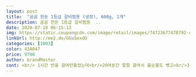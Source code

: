```yaml
---
layout: post 
title:  "곰곰 한돈 1등급 갈비찜용 (냉장), 600g, 1개" 
description: 곰곰 한돈 1등급 갈비찜용  ..
date: 2020-07-18 06:15:13 
img: https://static.coupangcdn.com/image/retail/images/74723677470792-c2ba4b04-c8a5-4a7f-9515-9cf371177c5d.jpg 
linkUrl: http://me2.do/GGu5exdO 
categories: [1003] 
color: 43A047 
price: 9700 
author: brandMaster 
cont: <br/> 1시간 반을 끓여만들었는데<br/>20여분간 팔팔 끓여서 불순물도 뺏고<br/>3시간동안 물 6번 갈아가며 핏물 빼고<br/>갈비찜을 하기 위해서 검색해보다가 곰곰제품이 보이길래 바로 구매했습니다^^<br/>고기 질기지 않고 냄새도 안나고 제 기준 비계가 살짜쿵 많지만 다같이 나눠 먹기에 너무 좋아오.<br/>.<br/>!<br/>고기는 실패네요ㅠ 다른분들은 상태 괜찮았다 하던데... <br/>저는 기름도 많이 뜨고.<br/>.<br/>지방이 너무 믾아서 제거하느라 손이 많이 갔네요 ㅎㅎ<br/>고기만... <br/>손이 안가요ㅋㅋㅋㅋㅋ<br/>곰곰제품 ㅠ 야채신선류 몇번 시켜서 먹어보고 만족해서 고기도 도전을 해봤는데요<br/>그래도 고기잡내는 안나서 좋았네요<br/>그래서 나름 자부심도 갖고 있는 편인데(자랑은 아닙니당)<br/>깨끗했고 질기지도 않았어요<br/>냄새만!났습니다<br/>냄새없단 얘기에... <br/>... <br/>... <br/><br/>돼지고기 갈비찜 해 먹으고 싶을 때 핵강추입니당<br/>돼지냄새 나요ㅜㅜ<br/> 
---
```

 